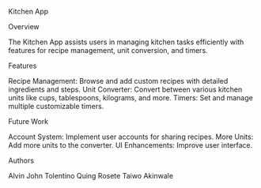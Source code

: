 Kitchen App

Overview

The Kitchen App assists users in managing kitchen tasks efficiently with features for recipe management, unit conversion, and timers.

Features

Recipe Management: Browse and add custom recipes with detailed ingredients and steps.
Unit Converter: Convert between various kitchen units like cups, tablespoons, kilograms, and more.
Timers: Set and manage multiple customizable timers.

Future Work

Account System: Implement user accounts for sharing recipes.
More Units: Add more units to the converter.
UI Enhancements: Improve user interface.

Authors

Alvin John Tolentino
Quing Rosete
Taiwo Akinwale
